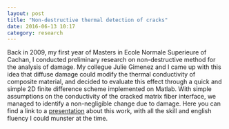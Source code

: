 ```yaml
---
layout: post
title: "Non-destructive thermal detection of cracks"
date: 2016-06-13 10:17
category: research
---
```


Back in 2009, my first year of Masters in Ecole Normale Superieure of Cachan,  I conducted preliminary research on non-destructive method for the analysis of damage. My collegue Julie Gimenez and I came up with this idea that diffuse damage could modify the thermal conductivity of composite material, and decided to evaluate this effect through a quick and simple 2D finite difference scheme implemented on Matlab. With simple assumptions on the conductivity of the cracked matrix fiber interface, we managed to identify a non-negligible change due to damage. Here you can find a link to a [presentation](https://azdoud.github.io/pdf/thermal.pdf) about this work, with all the skill and english fluency I could munster at the time.

